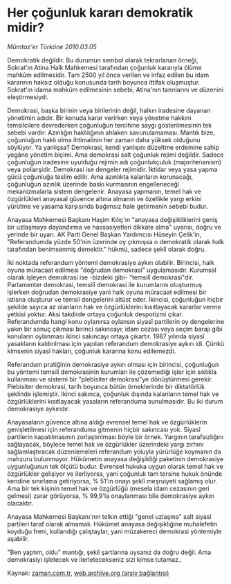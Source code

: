 # Her çoğunluk kararı demokratik midir?

*Mümtaz'er Türköne 2010.03.05*

<tr><td class="metin" colspan="2" style="padding-top: 20px; padding-left: 5px; ">Demokratik değildir. Bu durumun sembol olarak tekrarlanan örneği, Sokrat'ın Atina Halk Mahkemesi tarafından çoğunluk kararıyla ölüme mahkûm edilmesidir.  Tam 2500 yıl önce verilen ve infaz edilen bu idam kararının haksız olduğu konusunda tarih boyunca ittifak oluşmuştur. Sokrat'ın idama mahkûm edilmesinin sebebi, Atina'nın tanrılarını ve düzenini eleştirmesiydi.</td></tr><tr><td class="metin" colspan="2" style="padding-top: 20px; padding-left: 5px; "><p>Demokrasi, başka birinin veya birilerinin değil, halkın iradesine dayanan yönetimin adıdır. Bir konuda karar verirken veya yönetme hakkını temsilcilere devrederken çoğunluğun tercihine saygı gösterilmesinin tek sebebi vardır: Azınlığın haklılığının ahlaken savunulamaması. Mantık bize, çoğunluğun haklı olma ihtimalinin her zaman daha yüksek olduğunu söylüyor. Ya yanlışsa? Demokrasi, kendi yanlışını düzeltme erdemine sahip yegâne yönetim biçimi. Ama demokrasi salt çoğunluk rejimi değildir. Sadece çoğunluğun iradesine uyulduğu rejimin adı çoğunlukçuluk (majoriterianism) veya poliarşidir. Demokrasi ise dengeler rejimidir. İktidar veya yasa yapma gücü çoğunluğa teslim edilir. Ama azınlıkta kalanların korunacağı, çoğunluğun azınlık üzerinde baskı kurmasının engelleneceği mekanizmalarla sistem dengelenir. Anayasa yapmanın, temel hak ve özgürlükleri anayasal güvence altına almanın ve özellikle yargı erkini yürütme ve yasama karşısında bağımsız hale getirmenin sebebi budur.
<p>Anayasa Mahkemesi Başkanı Haşim Kılıç'ın "anayasa değişikliklerini geniş bir uzlaşmaya dayandırma ve hassasiyetleri dikkate alma" uyarısı, doğru ve yerinde bir uyarı. AK Parti Genel Başkan Yardımcısı Hüseyin Çelik'in, "Referandumda yüzde 50'nin üzerinde oy çıkmışsa o demokratik olarak halk tarafından benimsenmiş demektir." hükmü, sadece şeklî olarak doğru.
<p>İki noktada referandum yöntemi demokrasiye aykırı olabilir. Birincisi, halk oyuna müracaat edilmesi "doğrudan demokrasi" uygulamasıdır. Kurumsal olarak işleyen demokrasi ise -bizdeki gibi- "temsilî demokrasi"dir. Parlamenter demokrasi, temsilî demokrasi ile kurumlarını oluşturmuş işlerken doğrudan demokrasiye yani halk oyuna müracaat edilmesi bir istisna oluşturur ve temsil dengelerini altüst eder. İkincisi, çoğunluğun hiçbir şekilde sayıca az olanların hak ve özgürlüklerini kısıtlayacak kararlar verme yetkisi yoktur. Aksi takdirde ortaya çoğunluk despotizmi çıkar. Referandumda hangi konu oylanırsa oylansın siyasî partilerin oy dengelerine yakın bir sonuç çıkması birinci sakıncayı; idam cezası veya seçim barajı gibi konuların oylanması ikinci sakıncayı ortaya çıkartır. 1987 yılında siyasî yasakların kaldırılması için yapılan referandum demokrasiye aykırı idi. Çünkü kimsenin siyasî hakları, çoğunluk kararına konu edilemezdi.
<p>Referandum pratiğinin demokrasiye aykırı olması için birincisi, çoğunluğun bu yöntemi temsilî demokrasinin kurumları ile çözemediği işler için sıklıkla kullanması ve sistemi bir "plebisiter demokrasi"ye dönüştürmesi gerekir. Plebisiter demokrasi, tarih boyunca bütün örneklerinde bir diktatörlük şeklinde işlemiştir. İkinci sakınca, çoğunluk dışında kalanların temel hak ve özgürlüklerini kısıtlayacak yasaların referanduma sunulmasıdır. Bu iki durum demokrasiye aykırıdır. 
<p>Anayasaların güvence altına aldığı evrensel temel hak ve özgürlüklerin genişletilmesi için referanduma gitmenin hiçbir sakıncası yok. Siyasî partilerin kapatılmasının zorlaştırılması böyle bir örnek. Yargının tarafsızlığını sağlayacak, böylece temel hak ve özgürlükler üzerindeki yargı zırhını sağlamlaştıracak düzenlemeleri referandum yoluyla yürürlüğe koymanın da mahzuru bulunmuyor. Hükümetin anayasa değişikliği paketinin demokrasiye uygunluğunun tek ölçütü budur. Evrensel hukuka uygun olarak temel hak ve özgürlükler gelişiyor ve ilerliyorsa, yani çoğunluk tam tersine hukuk önünde kendine sınırlama getiriyorsa, % 51'in onayı şeklî meşruiyeti sağlamış olur. Ama bir tek kişinin temel hak ve özgürlüğü (mesela idam cezasının geri gelmesi) zarar görüyorsa, % 99,9'la onaylanması bile demokrasiye aykırı olacaktır.
<p>Anayasa Mahkemesi Başkanı'nın telkin ettiği "genel uzlaşma" salt siyasî partileri taraf olarak almamalı. Hükümet anayasa değişikliğine muhalefetin koyduğu freni, kullandığı çalıştaylar, yani müzakereci demokrasi yöntemiyle aşabilir.
<p>"Ben yaptım, oldu" mantığı, şekil şartlarına uysanız da doğru değil. Ama demokrasiyi işletecek ve ilerletecekseniz sizi kimse tutamaz.. <br/></p></p></p></p></p></p></p></td></tr>

Kaynak: [zaman.com.tr](http://zaman.com.tr/yazar.do?yazino=958135), [web.archive.org (arşiv bağlantısı)](http://web.archive.org/web/20100309224532/http://zaman.com.tr:80/yazar.do?yazino=958135)
